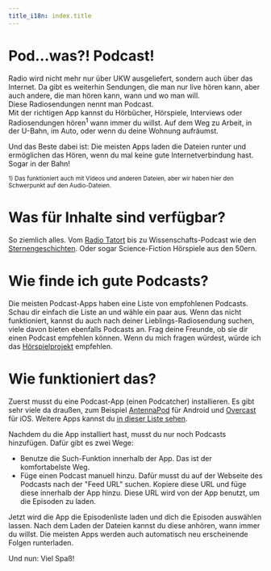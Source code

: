 ```yaml
---
title_i18n: index.title
---
```

# Pod...was?! Podcast!

Radio wird nicht mehr nur über UKW ausgeliefert, sondern auch über das Internet. Da gibt es weiterhin Sendungen, die man nur live hören kann, aber auch andere, die man hören kann, wann und wo man will.  
Diese Radiosendungen nennt man Podcast.  
Mit der
richtigen App kannst du Hörbücher, Hörspiele, Interviews oder Radiosendungen hören<sup>1</sup>
wann immer du willst. Auf dem Weg zu Arbeit, in der U-Bahn, im Auto, oder wenn du deine
Wohnung aufräumst.

Und das Beste dabei ist: Die meisten Apps laden die Dateien runter und ermöglichen
das Hören, wenn du mal keine gute Internetverbindung hast. Sogar in der Bahn!

<small>1) Das funktioniert auch mit Videos und anderen Dateien, aber wir haben
hier den Schwerpunkt auf den Audio-Dateien.</small>

# Was für Inhalte sind verfügbar?

So ziemlich alles. Vom [Radio Tatort](http://www.ard.de/home/radio/ARD_Radio_Tatort/94130/index.html) bis zu
Wissenschafts-Podcast wie den [Sternengeschichten](http://scienceblogs.de/astrodicticum-simplex/sternengeschichten/).
Oder sogar Science-Fiction Hörspiele aus den 50ern.

# Wie finde ich gute Podcasts?

Die meisten Podcast-Apps haben eine Liste von empfohlenen Podcasts. Schau dir einfach die Liste
an und wähle ein paar aus. Wenn das nicht funktioniert, kannst du auch nach deiner Lieblings-Radiosendung
suchen, viele davon bieten ebenfalls Podcasts an. Frag deine Freunde, ob sie dir einen Podcast
empfehlen können. Wenn du mich fragen würdest, würde ich das [Hörspielprojekt](http://www.hoerspielprojekt.de/)
empfehlen.

# Wie funktioniert das?

Zuerst musst du eine Podcast-App (einen Podcatcher) installieren. Es gibt sehr viele da draußen,
zum Beispiel [AntennaPod](https://play.google.com/store/apps/details?id=de.danoeh.antennapod) für Android und
[Overcast](https://itunes.apple.com/app/overcast-podcast-player/id888422857) für iOS. Weitere Apps
kannst du [in dieser Liste sehen](clients).

Nachdem du die App installiert hast, musst du nur noch Podcasts hinzufügen. Dafür
gibt es zwei Wege:

* Benutze die Such-Funktion innerhalb der App. Das ist der komfortabelste Weg.
* Füge einen Podcast manuell hinzu. Dafür musst du auf der Webseite des Podcasts nach der
  "Feed URL" suchen. Kopiere diese URL und füge diese innerhalb der App hinzu. Diese URL
  wird von der App benutzt, um die Episoden zu laden.

Jetzt wird die App die Episodenliste laden und dich die Episoden auswählen lassen.
Nach dem Laden der Dateien kannst du diese anhören, wann immer du willst. Die meisten
Apps werden auch automatisch neu erscheinende Folgen runterladen.

Und nun: Viel Spaß!
